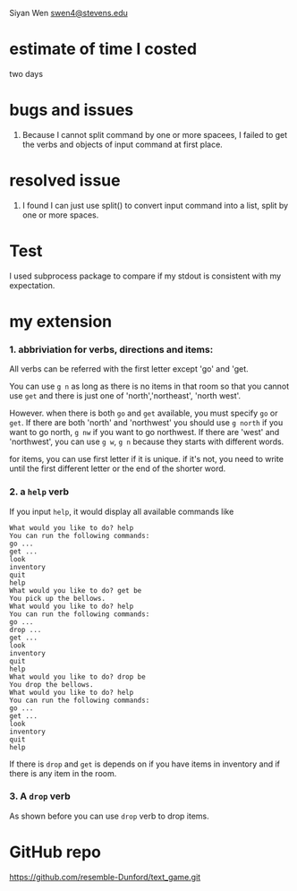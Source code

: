 Siyan Wen swen4@stevens.edu
# estimate of time I costed
two days
# bugs and issues
1. Because I cannot split command by one or more spacees, I failed to get the verbs and objects of input command at first place.


# resolved issue
1. I found I can just use split() to convert input command into a list, split by one or more spaces.

# Test
I used subprocess package to compare if my stdout is consistent with my expectation.

# my extension

### 1. abbriviation for verbs, directions and items:

All verbs can be referred with the first letter except 'go' and 'get.

You can use ```g n``` as long as there is no items in that room so that you cannot use ```get``` and there is just one of 'north','northeast', 'north west'.

However. when there is both  ```go``` and ```get``` available, you must specify ```go``` or ```get```. 
If there are both 'north' and 'northwest' you should use ```g north``` if you want to go north, ```g nw``` if you want to go northwest. If there are 'west' and 'northwest', you can use ```g w```, ```g n``` because they starts with different words.
 
for items, you can use first letter if it is unique. if it's not, you need to write until the first different letter or the end of the shorter word.

### 2. a ```help``` verb

If you input ```help```, it would display all available commands like
```angular2html
What would you like to do? help
You can run the following commands:
go ...
get ...
look
inventory
quit
help
What would you like to do? get be
You pick up the bellows.
What would you like to do? help
You can run the following commands:
go ...
drop ...
get ...
look
inventory
quit
help
What would you like to do? drop be
You drop the bellows.
What would you like to do? help
You can run the following commands:
go ...
get ...
look
inventory
quit
help
```
If there is ```drop``` and ```get``` is depends on if you have items in inventory and if there is any item in the room.

### 3. A ```drop``` verb

As shown before you can use ```drop``` verb to drop items.

# GitHub repo
https://github.com/resemble-Dunford/text_game.git